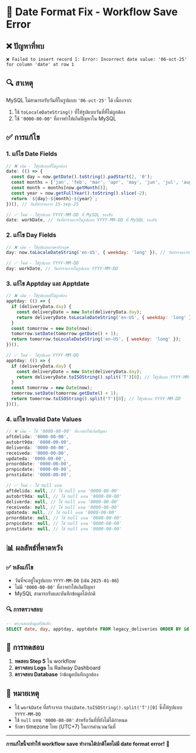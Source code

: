 # 🔧 Date Format Fix - Workflow Save Error

## ❌ ปัญหาที่พบ
```
❌ Failed to insert record 1: Error: Incorrect date value: '06-oct-25' for column 'date' at row 1
```

## 🔍 สาเหตุ
MySQL ไม่สามารถรับวันที่ในรูปแบบ `'06-oct-25'` ได้ เนื่องจาก:
1. ใช้ `toLocaleDateString()` ที่ให้รูปแบบวันที่ที่ไม่ถูกต้อง
2. ใช้ `'0000-00-00'` ที่อาจทำให้เกิดปัญหาใน MySQL

## ✅ การแก้ไข

### 1. แก้ไข Date Fields
```javascript
// ❌ เดิม - ใช้รูปแบบที่ไม่ถูกต้อง
date: (() => {
  const day = now.getDate().toString().padStart(2, '0');
  const months = ['jan', 'feb', 'mar', 'apr', 'may', 'jun', 'jul', 'aug', 'sep', 'oct', 'nov', 'dec'];
  const month = months[now.getMonth()];
  const year = now.getFullYear().toString().slice(-2);
  return `${day}-${month}-${year}`;
})(), // วันที่ทำรายการ 15-sep-25

// ✅ ใหม่ - ใช้รูปแบบ YYYY-MM-DD ที่ MySQL รองรับ
date: workDate, // วันที่ทำรายการในรูปแบบ YYYY-MM-DD ที่ MySQL รองรับ
```

### 2. แก้ไข Day Fields
```javascript
// ❌ เดิม - ใช้รูปแบบภาษาอังกฤษ
day: now.toLocaleDateString('en-US', { weekday: 'long' }), // วันทำรายการแบบ monday, tuesday, etc.

// ✅ ใหม่ - ใช้รูปแบบ YYYY-MM-DD
day: workDate, // วันทำรายการในรูปแบบ YYYY-MM-DD
```

### 3. แก้ไข Apptday และ Apptdate
```javascript
// ❌ เดิม - ใช้รูปแบบที่ไม่ถูกต้อง
apptday: (() => {
  if (deliveryData.day) {
    const deliveryDate = new Date(deliveryData.day);
    return deliveryDate.toLocaleDateString('en-US', { weekday: 'long' });
  }
  const tomorrow = new Date(now);
  tomorrow.setDate(tomorrow.getDate() + 1);
  return tomorrow.toLocaleDateString('en-US', { weekday: 'long' });
})(),

// ✅ ใหม่ - ใช้รูปแบบ YYYY-MM-DD
apptday: (() => {
  if (deliveryData.day) {
    const deliveryDate = new Date(deliveryData.day);
    return deliveryDate.toISOString().split('T')[0]; // ใช้รูปแบบ YYYY-MM-DD
  }
  const tomorrow = new Date(now);
  tomorrow.setDate(tomorrow.getDate() + 1);
  return tomorrow.toISOString().split('T')[0]; // ใช้รูปแบบ YYYY-MM-DD
})(),
```

### 4. แก้ไข Invalid Date Values
```javascript
// ❌ เดิม - ใช้ '0000-00-00' ที่อาจทำให้เกิดปัญหา
aftdelida: '0000-00-00',
autobrt9da: '0000-00-00',
deliverda: '0000-00-00',
receiveda: '0000-00-00',
updateda: '0000-00-00',
prnorddate: '0000-00-00',
prnpicdate: '0000-00-00',
prnstidate: '0000-00-00',

// ✅ ใหม่ - ใช้ null แทน
aftdelida: null, // ใช้ null แทน '0000-00-00'
autobrt9da: null, // ใช้ null แทน '0000-00-00'
deliverda: null, // ใช้ null แทน '0000-00-00'
receiveda: null, // ใช้ null แทน '0000-00-00'
updateda: null, // ใช้ null แทน '0000-00-00'
prnorddate: null, // ใช้ null แทน '0000-00-00'
prnpicdate: null, // ใช้ null แทน '0000-00-00'
prnstidate: null, // ใช้ null แทน '0000-00-00'
```

## 📊 ผลลัพธ์ที่คาดหวัง

### ✅ หลังแก้ไข
- วันที่จะอยู่ในรูปแบบ `YYYY-MM-DD` (เช่น `2025-01-06`)
- ไม่มี `'0000-00-00'` ที่อาจทำให้เกิดปัญหา
- MySQL สามารถรับและบันทึกข้อมูลได้ปกติ

### 🔍 การตรวจสอบ
```sql
-- ตรวจสอบข้อมูลที่บันทึก
SELECT date, day, apptday, apptdate FROM legacy_deliveries ORDER BY id DESC LIMIT 5;
```

## 🚀 การทดสอบ

1. **ทดสอบ Step 5** ใน workflow
2. **ตรวจสอบ Logs** ใน Railway Dashboard
3. **ตรวจสอบ Database** ว่าข้อมูลบันทึกถูกต้อง

## 📝 หมายเหตุ

- ใช้ `workDate` ที่สร้างจาก `thaiDate.toISOString().split('T')[0]` ซึ่งให้รูปแบบ `YYYY-MM-DD`
- ใช้ `null` แทน `'0000-00-00'` สำหรับวันที่ที่ยังไม่ได้กำหนด
- รักษา timezone ไทย (UTC+7) ในการคำนวณวันที่

---

**การแก้ไขนี้จะทำให้ workflow save ทำงานได้ปกติโดยไม่มี date format error!** 🎯
